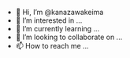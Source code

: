 - 👋 Hi, I’m @kanazawakeima
- 👀 I’m interested in ...
- 🌱 I’m currently learning ...
- 💞️ I’m looking to collaborate on ...
- 📫 How to reach me ...

<!---
kanazawakeima/kanazawakeima is a ✨ special ✨ repository because its `README.md` (this file) appears on your GitHub profile.
You can click the Preview link to take a look at your changes.
--->
